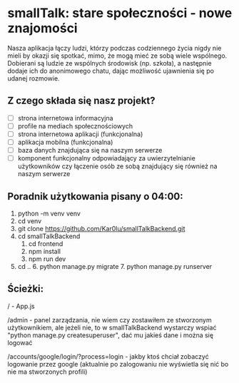 # smallTalk: stare społeczności - nowe znajomości
Nasza aplikacja łączy ludzi, którzy podczas codziennego życia nigdy nie mieli by okazji się spotkać, mimo, że mogą mieć ze sobą wiele wspólnego. Dobierani są ludzie ze wspólnych środowisk (np. szkoła), a następnie dodaje ich do anonimowego chatu, dając możliwość ujawnienia się po udanej rozmowie.

## Z czego składa się nasz projekt?
- [ ] strona internetowa informacyjna
- [ ] profile na mediach społecznościowych
- [ ] strona internetowa aplikacji (funkcjonalna)
- [ ] aplikacja mobilna (funkcjonalna)
- [ ] baza danych znajdująca się na naszym serwerze
- [ ] komponent funkcjonalny odpowiadający za uwierzytelnianie użytkowników czy łączenie osób ze sobą znajdujący się również na naszym serwerze

## Poradnik użytkowania pisany o 04:00:
1. python -m venv venv
2. cd venv
3. git clone https://github.com/Kar0lu/smallTalkBackend.git
4. cd smallTalkBackend
    1. cd frontend
    2. npm install
    3. npm run dev
5. cd ..
    6. python manage.py migrate
    7. python manage.py runserver

## Ścieżki:
/ - App.js

/admin - panel zarządzania, nie wiem czy zostawiłem ze stworzonym użytkownikiem, ale jeżeli nie, to w smallTalkBackend wystarczy wspiać "python manage.py createsuperuser", dać mu jakieś dane i można się logować

/accounts/google/login/?process=login - jakby ktoś chciał zobaczyć logowanie przez google (aktualnie po zalogowaniu nie wyświetla się nić bo nie ma stworzonych profili)

